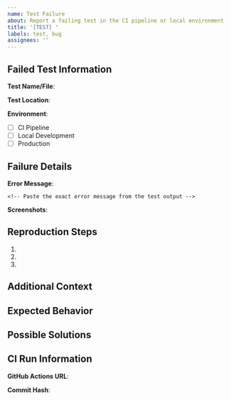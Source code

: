 ```yaml
---
name: Test Failure
about: Report a failing test in the CI pipeline or local environment
title: '[TEST] '
labels: test, bug
assignees: ''
---
```


## Failed Test Information

**Test Name/File**: <!-- e.g., Authentication Tests › should display landing page -->

**Test Location**: <!-- e.g., tests/auth/authentication.spec.ts -->

**Environment**:
- [ ] CI Pipeline
- [ ] Local Development
- [ ] Production

## Failure Details

**Error Message**:
```
<!-- Paste the exact error message from the test output -->
```

**Screenshots**:
<!-- If available, paste screenshots from the test run or error report -->

## Reproduction Steps

1. <!-- Step by step instructions to reproduce the issue -->
2. 
3. 

## Additional Context

<!-- Any other relevant information about the test failure -->

## Expected Behavior

<!-- What should happen when the test runs correctly -->

## Possible Solutions

<!-- Optional: Any ideas about how to fix the issue -->

## CI Run Information

**GitHub Actions URL**: <!-- If applicable, link to the failing GitHub Actions run -->

**Commit Hash**: <!-- The commit that caused the failure --> 